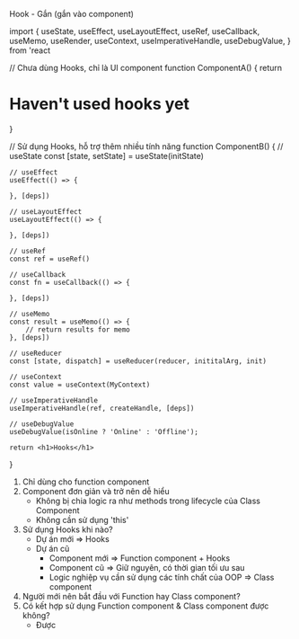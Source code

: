 Hook - Gắn (gắn vào component)

import {
    useState,
    useEffect,
    useLayoutEffect,
    useRef,
    useCallback,
    useMemo,
    useRender,
    useContext,
    useImperativeHandle,
    useDebugValue,
} from 'react

// Chưa dùng Hooks, chỉ là UI component
function ComponentA() {
    return <h1>Haven't used hooks yet</h1>
}

// Sử dụng Hooks, hỗ trợ thêm nhiều tính năng
function ComponentB() {
    // useState
    const [state, setState] = useState(initState)

    // useEffect
    useEffect(() => {

    }, [deps])

    // useLayoutEffect
    useLayoutEffect(() => {

    }, [deps])

    // useRef
    const ref = useRef()

    // useCallback
    const fn = useCallback(() => {

    }, [deps])

    // useMemo
    const result = useMemo(() => {
        // return results for memo
    }, [deps])

    // useReducer
    const [state, dispatch] = useReducer(reducer, inititalArg, init)

    // useContext
    const value = useContext(MyContext)

    // useImperativeHandle
    useImperativeHandle(ref, createHandle, [deps])

    // useDebugValue
    useDebugValue(isOnline ? 'Online' : 'Offline');

    return <h1>Hooks</h1>
}

1. Chỉ dùng cho function component
2. Component đơn giản và trở nên dễ hiểu
    - Không bị chia logic ra như methods trong lifecycle của Class Component
    - Không cần sử dụng 'this'
3. Sử dụng Hooks khi nào?
    - Dự án mới => Hooks
    - Dự án cũ
        - Component mới => Function component + Hooks
        - Component cũ => Giữ nguyên, có thời gian tối ưu sau
        - Logic nghiệp vụ cần sử dụng các tính chất của OOP => Class component
4. Người mới nên bắt đầu với Function hay Class component?
5. Có kết hợp sử dụng Function component & Class component được không?
    - Được